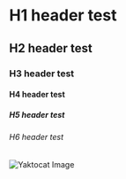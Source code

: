 # H1 header test
## H2 header test
### H3 header test
#### H4 header test
##### H5 header test
###### H6 header test

![Yaktocat Image](https://octodex.github.com/images/yaktocat.png)

